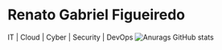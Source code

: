 # Renato Gabriel Figueiredo
IT | Cloud | Cyber | Security | DevOps
![Anurags GitHub stats](https://github-readme-stats.vercel.app/api?username=renadown&show_icons=true&theme=radical)
